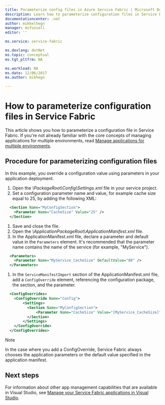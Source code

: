 ```yaml
---
title: Parameterize config files in Azure Service Fabric | Microsoft Docs
description: Learn how to parameterize configuration files in Service Fabric.
documentationcenter: .net
author: mikkelhegn
manager: msfussell
editor: ''

ms.service: service-fabric

ms.devlang: dotNet
ms.topic: conceptual
ms.tgt_pltfrm: NA

ms.workload: NA
ms.date: 12/06/2017
ms.author: mikhegn

---
```

# How to parameterize configuration files in Service Fabric

This article shows you how to parameterize a configuration file in Service Fabric.  If you're not already familiar with the core concepts of managing applications for multiple environments, read [Manage applications for multiple environments](service-fabric-manage-multiple-environment-app-configuration.md).

## Procedure for parameterizing configuration files

In this example, you override a configuration value using parameters in your application deployment.

1. Open the *<MyService>\PackageRoot\Config\Settings.xml* file in your service project.
1. Set a configuration parameter name and value, for example cache size equal to 25, by adding the following XML:

  ```xml
    <Section Name="MyConfigSection">
      <Parameter Name="CacheSize" Value="25" />
    </Section>
  ```

1. Save and close the file.
1. Open the *<MyApplication>\ApplicationPackageRoot\ApplicationManifest.xml* file.
1. In the ApplicationManifest.xml file, declare a parameter and default value in the `Parameters` element.  It's recommended that the parameter name contains the name of the service (for example, "MyService").

  ```xml
    <Parameters>
      <Parameter Name="MyService_CacheSize" DefaultValue="80" />
    </Parameters>
  ```
1. In the `ServiceManifestImport` section of the ApplicationManifest.xml file, add a `ConfigOverride` element, referencing the configuration package, the section, and the parameter.

  ```xml
    <ConfigOverrides>
      <ConfigOverride Name="Config">
          <Settings>
            <Section Name="MyConfigSection">
                <Parameter Name="CacheSize" Value="[MyService_CacheSize]" />
            </Section>
          </Settings>
      </ConfigOverride>
    </ConfigOverrides>
  ```

> [!NOTE]
> In the case where you add a ConfigOverride, Service Fabric always chooses the application parameters or the default value specified in the application manifest.
>
>

## Next steps
For information about other app management capabilities that are available in Visual Studio, see [Manage your Service Fabric applications in Visual Studio](service-fabric-manage-application-in-visual-studio.md).